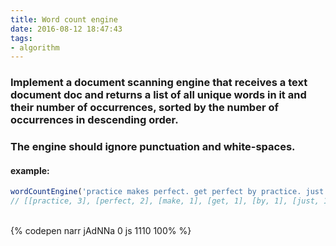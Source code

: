 ```yaml
---
title: Word count engine
date: 2016-08-12 18:47:43
tags:
- algorithm
---
```

### Implement a document scanning engine that receives a text document doc and returns a list of all unique words in it and their number of occurrences, sorted by the number of occurrences in descending order.

### The engine should ignore punctuation and white-spaces.

#### example:

```javascript
wordCountEngine('practice makes perfect. get perfect by practice. just practice!');
// [[practice, 3], [perfect, 2], [make, 1], [get, 1], [by, 1], [just, 1]]
```

<!-- more -->

<br>{% codepen narr jAdNNa 0 js 1110 100% %}
